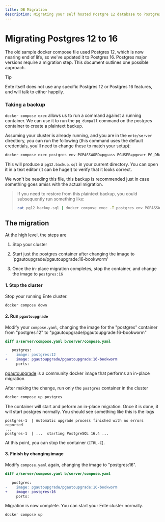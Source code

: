 ```yaml
---
title: DB Migration
description: Migrating your self hosted Postgre 12 database to Postgres 16
---
```


# Migrating Postgres 12 to 16

The old sample docker compose file used Postgres 12, which is now nearing end of
life, so we've updated it to Postgres 16. Postgres major versions require a
migration step. This document outlines one possible approach.

> [!TIP]
>
> Ente itself does not use any specific Postgres 12 or Postgres 16 features, and
> will talk to either happily.

### Taking a backup

`docker compose exec` allows us to run a command against a running container. We
can use it to run the `pg_dumpall` command on the postgres container to create a
plaintext backup.

Assuming your cluster is already running, and you are in the `ente/server`
directiory, you can run the following (this command uses the default
credentials, you'll need to change these to match your setup):

```sh
docker compose exec postgres env PGPASSWORD=pgpass PGUSER=pguser PG_DB=ente_db pg_dumpall >pg12.backup.sql
```

This will produce a `pg12.backup.sql` in your current directory. You can open it
in a text editor (it can be huge!) to verify that it looks correct.

We won't be needing this file, this backup is recommended just in case something
goes amiss with the actual migration.

> If you need to restore from this plaintext backup, you could subsequently run
> something like:
>
> ```sh
> cat pg12.backup.sql | docker compose exec -T postgres env PGPASSWORD=pgpass psql -U pguser -d ente_db
> ```

## The migration

At the high level, the steps are

1. Stop your cluster

2. Start just the postgres container after changing the image to
   `pgautoupgrade/pgautoupgrade:16-bookworm'

3. Once the in-place migration completes, stop the container, and change the
   image to `postgres:16`

#### 1. Stop the cluster

Stop your running Ente cluster.

```sh
docker compose down
```

#### 2. Run `pgautoupgrade`

Modify your `compose.yaml`, changing the image for the "postgres" container from
"postgres:12" to "pgautoupgrade/pgautoupgrade:16-bookworm"

```diff
diff a/server/compose.yaml b/server/compose.yaml

   postgres:
-    image: postgres:12
+    image: pgautoupgrade/pgautoupgrade:16-bookworm
     ports:
```

[pgautoupgrade](https://github.com/pgautoupgrade/docker-pgautoupgrade) is a
community docker image that performs an in-place migration.

After making the change, run only the `postgres` container in the cluster

```sh
docker compose up postgres
```

The container will start and peform an in-place migration. Once it is done, it
will start postgres normally. You should see something like this is the logs

```
postgres-1  | Automatic upgrade process finished with no errors reported
...
postgres-1  | ...  starting PostgreSQL 16.4 ...
```

At this point, you can stop the container (`CTRL-C`).

#### 3. Finish by changing image

Modify `compose.yaml` again, changing the image to "postgres:16".

```diff
diff a/server/compose.yaml b/server/compose.yaml

   postgres:
-    image: pgautoupgrade/pgautoupgrade:16-bookworm
+    image: postgres:16
     ports:
```

Migration is now complete. You can start your Ente cluster normally.

```sh
docker compose up
```
